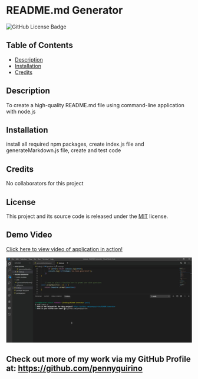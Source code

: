 # README.md Generator

![GitHub License Badge](https://img.shields.io/badge/License-MIT-blue.svg)


## Table of Contents
 - [Description](#description)
 - [Installation](#installation)
 - [Credits](#credits)



## Description
To create a high-quality README.md file using command-line application with node.js


## Installation
install all required npm packages, create index.js file and generateMarkdown.js file, create and test code

## Credits
No collaborators for this project

## License
This project and its source code is released under the [MIT](https://opensource.org/licenses/MIT) license.

## Demo Video
<a href="https://drive.google.com/file/d/1BeAFuK4JIqUEmF3flX2sWy69SccIkgto/view">Click here to view video of application in action!</a>

![](demovid.JPG)

## Check out more of my work via my GitHub Profile at: https://github.com/pennyquirino
